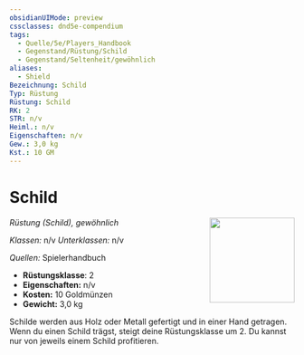 ```yaml
---
obsidianUIMode: preview
cssclasses: dnd5e-compendium
tags:
  - Quelle/5e/Players_Handbook
  - Gegenstand/Rüstung/Schild
  - Gegenstand/Seltenheit/gewöhnlich
aliases:
  - Shield
Bezeichnung: Schild
Typ: Rüstung
Rüstung: Schild
RK: 2
STR: n/v
Heiml.: n/v
Eigenschaften: n/v
Gew.: 3,0 kg
Kst.: 10 GM
---
```

# Schild
*Rüstung (Schild), gewöhnlich*
<img src="Symbolik/Gegenstände.webp" align="right" width="150">

_Klassen:_ n/v 
_Unterklassen:_  n/v

_Quellen:_ Spielerhandbuch

- **Rüstungsklasse**: 2
- **Eigenschaften:** n/v
- **Kosten:** 10 Goldmünzen
- **Gewicht:** 3,0 kg

Schilde werden aus Holz oder Metall gefertigt und in einer Hand getragen. Wenn du einen Schild trägst, steigt deine Rüstungsklasse um 2. Du kannst nur von jeweils einem Schild profitieren.